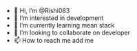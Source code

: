 - 👋 Hi, I’m @Rishi083
- 👀 I’m interested in development
- 🌱 I’m currently learning mean stack
- 💞️ I’m looking to collaborate on developer
- 📫 How to reach me add me

<!---
Rishi083/Rishi083 is a ✨ special ✨ repository because its `README.md` (this file) appears on your GitHub profile.
You can click the Preview link to take a look at your changes.
--->
